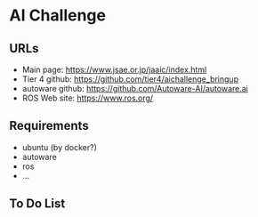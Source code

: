 # AI Challenge

## URLs

* Main page:
  https://www.jsae.or.jp/jaaic/index.html
* Tier 4 github:
  https://github.com/tier4/aichallenge_bringup
* autoware github:
  https://github.com/Autoware-AI/autoware.ai
* ROS Web site:
  https://www.ros.org/ 

## Requirements

* ubuntu (by docker?)
* autoware
* ros
* ...

## To Do List

